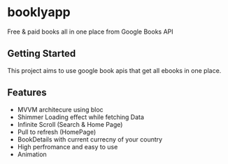 # booklyapp

Free & paid books all in one place from Google Books API

## Getting Started

This project aims to use google book apis that get all ebooks in one place.

## Features

- MVVM architecure using bloc
- Shimmer Loading effect while fetching Data
- Infinite Scroll (Search & Home Page)
- Pull to refresh (HomePage)
- BookDetails with current currecny of your country
- High perfromance and easy to use
- Animation

